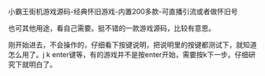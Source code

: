 小霸王街机游戏源码-经典怀旧游戏-内置200多款-可直播引流或者做怀旧号

也可其他用途，看自己需要。挺不错的一款游戏源码，比较有意思。

刚开始进去，不会操作的，仔细看下按键说明，把说明里的按键都测试下，就知道怎么用了。j k enter键等，有的游戏并不是按enter开始，需要按k下一步。仔细研究下就明白了。
